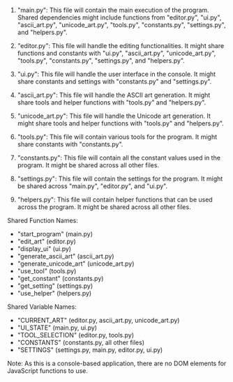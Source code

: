 1. "main.py": This file will contain the main execution of the program. Shared dependencies might include functions from "editor.py", "ui.py", "ascii_art.py", "unicode_art.py", "tools.py", "constants.py", "settings.py", and "helpers.py".

2. "editor.py": This file will handle the editing functionalities. It might share functions and constants with "ui.py", "ascii_art.py", "unicode_art.py", "tools.py", "constants.py", "settings.py", and "helpers.py".

3. "ui.py": This file will handle the user interface in the console. It might share constants and settings with "constants.py" and "settings.py".

4. "ascii_art.py": This file will handle the ASCII art generation. It might share tools and helper functions with "tools.py" and "helpers.py".

5. "unicode_art.py": This file will handle the Unicode art generation. It might share tools and helper functions with "tools.py" and "helpers.py".

6. "tools.py": This file will contain various tools for the program. It might share constants with "constants.py".

7. "constants.py": This file will contain all the constant values used in the program. It might be shared across all other files.

8. "settings.py": This file will contain the settings for the program. It might be shared across "main.py", "editor.py", and "ui.py".

9. "helpers.py": This file will contain helper functions that can be used across the program. It might be shared across all other files.

Shared Function Names:
- "start_program" (main.py)
- "edit_art" (editor.py)
- "display_ui" (ui.py)
- "generate_ascii_art" (ascii_art.py)
- "generate_unicode_art" (unicode_art.py)
- "use_tool" (tools.py)
- "get_constant" (constants.py)
- "get_setting" (settings.py)
- "use_helper" (helpers.py)

Shared Variable Names:
- "CURRENT_ART" (editor.py, ascii_art.py, unicode_art.py)
- "UI_STATE" (main.py, ui.py)
- "TOOL_SELECTION" (editor.py, tools.py)
- "CONSTANTS" (constants.py, all other files)
- "SETTINGS" (settings.py, main.py, editor.py, ui.py)

Note: As this is a console-based application, there are no DOM elements for JavaScript functions to use.
